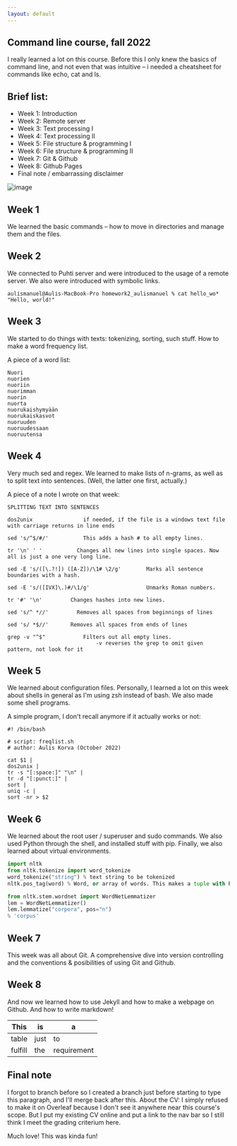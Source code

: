 ```yaml
---
layout: default
---
```


## Command line course, fall 2022

I really learned a lot on this course. Before this I only knew the basics of command line, and not even that was intuitive – i needed a cheatsheet for commands like echo, cat and ls.

## Brief list:

+ Week 1: Introduction
+ Week 2: Remote server
+ Week 3: Text processing I
+ Week 4: Text processing II
+ Week 5: File structure & programming I
+ Week 6: File structure & programming II
+ Week 7: Git & Github
+ Week 8: Github Pages
+ Final note / embarrassing disclaimer

![image](https://cdn.newsapi.com.au/image/v1/8791f511b22d3b0abb8b52c575bff083?width=650 "Here's an image!")

## Week 1

We learned the basic commands – how to move in directories and manage them and the files.

## Week 2

We connected to Puhti server and were introduced to the usage of a remote server. We also were introduced with symbolic links.
```
aulismanuel@Aulis-MacBook-Pro homework2_aulismanuel % cat hello_wo*
"Hello, world!"
```


## Week 3

We started to do things with texts: tokenizing, sorting, such stuff. How to make a word frequency list.

A piece of a word list:

```
Nuori
nuorien
nuoriin
nuorimman
nuorin
nuorta
nuorukaishymyään
nuorukaiskasvot
nuoruuden
nuoruudessaan
nuoruutensa
```

## Week 4

Very much sed and regex. We learned to make lists of n-grams, as well as to split text into sentences. (Well, the latter one first, actually.)

A piece of a note I wrote on that week:

```
SPLITTING TEXT INTO SENTENCES

dos2unix			    if needed, if the file is a windows text file with carriage returns in line ends

sed 's/^$/#/'			This adds a hash # to all empty lines.

tr '\n' ' '			  Changes all new lines into single spaces. Now all is just a one very long line.

sed -E 's/([\.?!]) ([A-Z])/\1# \2/g'	    Marks all sentence boundaries with a hash.

sed -E 's/([IVX]\.)#/\1/g'     		        Unmarks Roman numbers.

tr '#' '\n'		    Changes hashes into new lines.

sed 's/^ *//'		  Removes all spaces from beginnings of lines

sed 's/ *$//'	    Removes all spaces from ends of lines

grep -v "^$"			Filters out all empty lines.
     					    -v reverses the grep to omit given pattern, not look for it
```

## Week 5

We learned about configuration files. Personally, I learned a lot on this week about shells in general as I'm using zsh instead of bash. We also made some shell programs.

A simple program, I don't recall anymore if it actually works or not:

```shell
#! /bin/bash

# script: freqlist.sh
# author: Aulis Korva (October 2022)

cat $1 |
dos2unix |
tr -s "[:space:]" "\n" |
tr -d "[:punct:]" |
sort |
uniq -c |
sort -nr > $2
```

## Week 6

We learned about the root user / superuser and sudo commands. We also used Python through the shell, and installed stuff with pip. Finally, we also learned about virtual environments.

```python
import nltk
from nltk.tokenize import word_tokenize
word_tokenize("string") % text string to be tokenized
nltk.pos_tag(word) % Word, or array of words. This makes a tuple with POS tag attached to (each) word

from nltk.stem.wordnet import WordNetLemmatizer
lem = WordNetLemmatizer()
lem.lemmatize("corpora", pos="n")
% 'corpus'
```

## Week 7

This week was all about Git. A comprehensive dive into version controlling and the conventions & posibilities of using Git and Github.

## Week 8

And now we learned how to use Jekyll and how to make a webpage on Github. And how to write markdown!

| This          | is            | a           |
| ------------- |-------------- | ----------- |
| table         | just          | to          |
| fulfill       | the           | requirement |

## Final note

I forgot to branch before so I created a branch just before starting to type this paragraph, and I'll merge back after this. About the CV: I simply refused to make it on Overleaf because I don't see it anywhere near this course's scope. But I put my existing CV online and put a link to the nav bar so I still think I meet the grading criterium here.

Much love! This was kinda fun!
